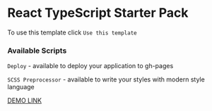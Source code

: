 # React TypeScript Starter Pack

To use this template click `Use this template`

### Available Scripts

`Deploy` - available to deploy your application to gh-pages

`SCSS Preprocessor` - available to write your styles with modern style language

[DEMO LINK](https://volodymyr-soltys97.github.io/products_test_task/)